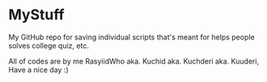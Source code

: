 # MyStuff
My GitHub repo for saving individual scripts that's meant for helps people solves college quiz, etc.

All of codes are by me RasyiidWho aka. Kuchid aka. Kuchderi aka. Kuuderi,
Have a nice day :)

